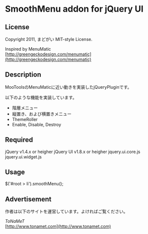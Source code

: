 ﻿SmoothMenu addon for jQuery UI
===

License
---

Copyright 2011, まどがい
MIT-style License.

Inspired by MenuMatic  
[http://greengeckodesign.com/menumatic](http://greengeckodesign.com/menumatic)

Description
---

MooToolsのMenuMaticに近い動きを実装したjQueryPluginです。

以下のような機能を実装しています。

* 階層メニュー
* 縦置き、および横置きメニュー
* ThemeRoller
* Enable, Disable, Destroy

Required
---

jQuery v1.4.x or heigher
jQuery UI v1.8.x or heigher
  jquery.ui.core.js
  jquery.ui.widget.js

Usage
---

$('#root > li').smoothMenu();

Advertisement
---

作者は以下のサイトを運営しています。よければご覧ください。

*ToNaMeT*  
[http://www.tonamet.com](http://www.tonamet.com)
